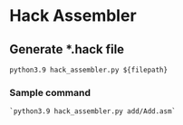 # Hack Assembler

## Generate *.hack file

`python3.9 hack_assembler.py ${filepath}`

### Sample command

    `python3.9 hack_assembler.py add/Add.asm`
